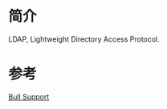 # 简介

LDAP, Lightweight Directory Access Protocol.

# 参考

[Bull Support](https://support.bull.com/documentation/byproduct/infra/sw-extremcomp/sw-extremcomp-com/g)